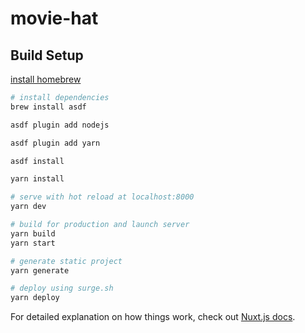 # movie-hat

## Build Setup

[install homebrew](https://docs.brew.sh/Installation)

```bash
# install dependencies
brew install asdf

asdf plugin add nodejs

asdf plugin add yarn

asdf install

yarn install

# serve with hot reload at localhost:8000
yarn dev

# build for production and launch server
yarn build
yarn start

# generate static project
yarn generate

# deploy using surge.sh
yarn deploy
```

For detailed explanation on how things work, check out [Nuxt.js docs](https://nuxtjs.org).
